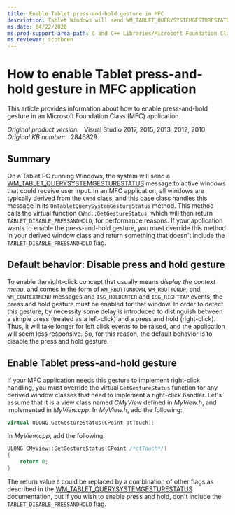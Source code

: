 ```yaml
---
title: Enable Tablet press-and-hold gesture in MFC
description: Tablet Windows will send WM_TABLET_QUERYSYSTEMGESTURESTATUS message to inquire about gestures desired. By default, MFC will disable the press-and-hold gesture. There is an easy way to enable that.
ms.date: 04/22/2020
ms.prod-support-area-path: C and C++ Libraries/Microsoft Foundation Classes (MFC)
ms.reviewer: scotbren
---
```

# How to enable Tablet press-and-hold gesture in MFC application

This article provides information about how to enable press-and-hold gesture in an Microsoft Foundation Class (MFC) application.

_Original product version:_ &nbsp; Visual Studio 2017, 2015, 2013, 2012, 2010  
_Original KB number:_ &nbsp; 2846829

## Summary

On a Tablet PC running Windows, the system will send a
[WM_TABLET_QUERYSYSTEMGESTURESTATUS](/windows/win32/tablet/wm-tablet-querysystemgesturestatus-message) message to active windows that could receive user input. In an MFC application, all windows are typically derived from the `CWnd` class, and this base class handles this message in its `OnTabletQuerySystemGestureStatus` method. This method calls the virtual function `CWnd::GetGestureStatus`, which will then return `TABLET_DISABLE_PRESSANDHOLD`, for performance reasons. If your application wants to enable the press-and-hold gesture, you must override this method in your derived window class and return something that doesn't include the `TABLET_DISABLE_PRESSANDHOLD` flag.

## Default behavior: Disable press and hold gesture

To enable the right-click concept that usually means *display the context menu*, and comes in the form of `WM_RBUTTONDOWN`, `WM_RBUTTONUP`, and `WM_CONTEXTMENU` messages and `ISG_HOLDENTER` and `ISG_RIGHTTAP` events, the press and hold gesture must be enabled for that window. In order to detect this gesture, by necessity some delay is introduced to distinguish between a simple press (treated as a left-click) and a press and hold (right-click). Thus, it will take longer for left click events to be raised, and the application will seem less responsive. So, for this reason, the default behavior is to disable the press and hold gesture.

## Enable Tablet press-and-hold gesture

If your MFC application needs this gesture to implement right-click handling, you must override the virtual `GetGestureStatus` function for any derived window classes that need to implement a right-click handler. Let's assume that it is a view class named *CMyView* defined in *MyView.h*, and implemented in *MyView.cpp*. In *MyView.h*, add the following:

```cpp
virtual ULONG GetGestureStatus(CPoint ptTouch);
```

In *MyView.cpp*, add the following:

```cpp
ULONG CMyView::GetGestureStatus(CPoint /*ptTouch*/)
{
    return 0;
}
```

The return value `0` could be replaced by a combination of other flags as described in the [WM_TABLET_QUERYSYSTEMGESTURESTATUS](/windows/win32/tablet/wm-tablet-querysystemgesturestatus-message) documentation, but if you wish to enable press and hold, don't include the `TABLET_DISABLE_PRESSANDHOLD` flag.
